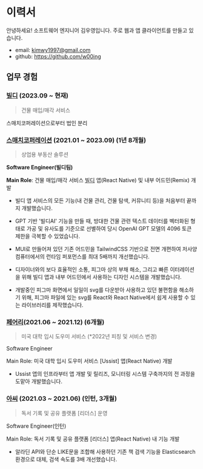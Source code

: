 # 이력서

안녕하세요! 소프트웨어 엔지니어 김우영입니다.
주로 웹과 앱 클라이언트를 만들고 있습니다.

- email: kimwy1997@gmail.com
- github: https://github.com/w00ing

## 업무 경험

### [빌디](https://www.smatchcorporation.kr/) (2023.09 ~ 현재)

> 건물 매입/매각 서비스

스매치코퍼레이션으로부터 법인 분리

### [스매치코퍼레이션](https://www.smatchcorporation.kr/) (2021.01 ~ 2023.09) (1년 8개월)

> 상업용 부동산 솔루션

**Software Engineer(빌디팀)**

**Main Role**: 건물 매입/매각 서비스 [빌디](https://apps.apple.com/us/app/1661751620) 앱(React Native) 및 내부 어드민(Remix) 개발

- 빌디 앱 서비스의 모든 기능(내 건물 관리, 건물 탐색, 커뮤니티 등)을 처음부터 끝까지 개발했습니다.

- GPT 기반 '빌디AI' 기능을 만들 때, 방대한 건물 관련 텍스트 데이터를 벡터화된 형태로 가공 및 유사도를 기준으로 선별하여 당시 OpenAI GPT 모델의 4096 토큰 제한을 극복할 수 있었습니다.

- MUI로 만들어져 있던 기존 어드민을 TailwindCSS 기반으로 전면 개편하여 저사양 컴퓨터에서의 런타임 퍼포먼스를 최대 5배까지 개선했습니다.

- 디자이너와의 보다 효율적인 소통, 피그마 상의 부채 해소, 그리고 빠른 이터레이션을 위해 빌디 앱과 내부 어드민에서 사용하는 디자인 시스템을 개발했습니다.

- 개발중인 피그마 화면에서 일일이 svg를 다운받아 사용하고 있던 불편함을 해소하기 위해, 피그마 파일에 있는 svg를 React와 React Native에서 쉽게 사용할 수 있는 라이브러리를 제작했습니다.

### [페어리](https://thevc.kr/pairy)(2021.06 ~ 2021.12) (6개월)

> 미국 대학 입시 도우미 서비스 (\*2022년 피칭 및 서비스 변경)

Software Engineer

Main Role: 미국 대학 입시 도우미 서비스 [Ussist] 앱(React Native) 개발

- Ussist 앱의 인프라부터 앱 개발 및 릴리즈, 모니터링 시스템 구축까지의 전 과정을 도맡아 개발했습니다.

### [아씨](https://www.zillinks.com/company/BUqc466v5i/) (2021.03 ~ 2021.06) (인턴, 3개월)

> 독서 기록 및 공유 플랫폼 [리더스] 운영

Software Engineer(인턴)

Main Role: 독서 기록 및 공유 플랫폼 [리더스] 앱(React Native) 내 기능 개발

- 알라딘 API와 단순 LIKE문을 조합해 사용하던 기존 책 검색 기능을 Elasticsearch 환경으로 대체, 검색 속도를 3배 개선했습니다.

